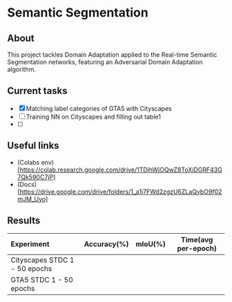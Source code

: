 # Semantic Segmentation
## About
This project tackles Domain Adaptation applied to the Real-time Semantic Segmentation
networks, featuring an Adversarial Domain Adaptation algorithm.

## Current tasks
- [x] Matching label categories of GTA5 with Cityscapes
- [ ] Training NN on Cityscapes and filling out table1
- [ ]

## Useful links
- (Colabs env)[https://colab.research.google.com/drive/1TDjhWjOQwZ8ToXjDGRF43G7Qk590C7jP]
- (Docs)[https://drive.google.com/drive/folders/1_a1j7FWd2zgzU6ZLaQybO9f02mJM_Uyo]

## Results

| Experiment                    | Accuracy(%)      | mIoU(%)      | Time(avg per-epoch)      |
|:----------------------------- |:----------------:|:------------:|:------------------------:|
| Cityscapes STDC 1 - 50 epochs |                  |              |                          |
| GTA5 STDC 1 - 50 epochs       |                  |              |                          |
